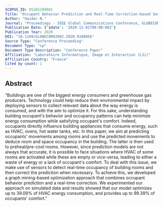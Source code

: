 ```yaml
---
SCOPUS_ID: 85101209981
Title: "Occupant Behavior Prediction and Real-Time Correction-based Smart Building Energy Optimization"
Author: "Haidar N."
Journal: "Proceedings - IEEE Global Communications Conference, GLOBECOM"
Publication Date: {'$date': '2020-12-01T00:00:00Z'}
Publication Year: 2020
DOI: "10.1109/GLOBECOM42002.2020.9348056"
Source Type: "Conference Proceeding"
Document Type: "cp"
Document Type Description: "Conference Paper"
Affiliation: "Laboratoire Informatique, Image et Interaction (L3i)"
Affiliation Country: "France"
Cited by count: 1
---
```


## Abstract
"Buildings are one of the biggest energy consumers and greenhouse gas producers. Technology could help reduce their environmental impact by deploying sensors to collect relevant data about the way energy is consumed, and with the aim to optimize it. For this sake, understanding building occupant's behavior and occupancy patterns can help minimize energy consumption while satisfying occupant's comfort. Indeed, occupants directly influence building appliances that consume energy, such as HVAC, ovens, hot water tanks, etc. In this paper, we aim at predicting occupants' movements among rooms and use the predicted movements to deduce room and space occupancy in the building. The latter is then used to preheat/pre-cool rooms. However, since prediction models are not always that accurate, it is possible to face situations where HVAC of some rooms are activated while these are empty or vice-versa, leading to either a waste of energy or a lack of occupant's comfort. To deal with this issue, we make use of sensors to detect real-time occupancy of building rooms and then correct the prediction when necessary. To achieve this, we developed a graph mining-based optimization approach that combines occupant behavior prediction and a real-time correction. We experimented our approach on simulated data and results showed that our model optimizes up to 39.09% of HVAC energy consumption, and provides up to 99.39% of occupants' comfort."
